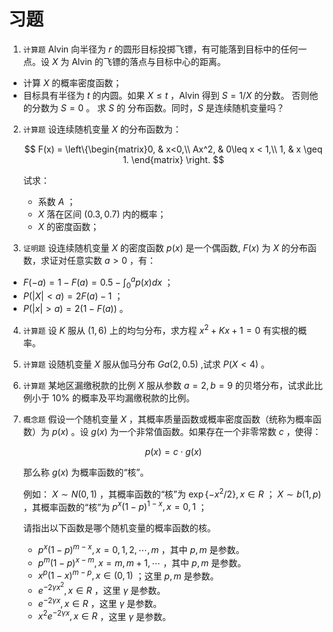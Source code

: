 # 习题

1. `计算题` Alvin 向半径为 $r$ 的圆形目标投掷飞镖，有可能落到目标中的任何一点。设 $X$ 为 Alvin 的飞镖的落点与目标中心的距离。

- 计算  $X$  的概率密度函数；
- 目标具有半径为  $t$  的内圆。如果   $X\leq t$  ，Alvin 得到   $S = 1/X$   的分数。 否则他的分数为  $S = 0$  。 求 $S$ 的 分布函数。同时，$S$ 是连续随机变量吗？

2. `计算题` 设连续随机变量  $X$  的分布函数为：

	$$
	F(x) = \left\{\begin{matrix}0, & x<0,\\
			Ax^2, & 0\leq x < 1,\\
			1, & x \geq 1.
			\end{matrix}
			 \right.
	$$

	试求：
	- 系数  $A$  ；
	- $X$  落在区间  $(0.3,0.7)$  内的概率；
	- $X$  的密度函数；

3. `证明题` 设连续随机变量  $X$  的密度函数  $p(x)$  是一个偶函数,  $F(x)$  为  $X$  的分布函数，求证对任意实数  $a > 0$  ，有：

- $F(-a) = 1- F(a) = 0.5-\int_0^a p(x)dx$  ；
- $P(|X| < a) = 2F(a)-1$  ；
- $P(|x| > a) = 2(1-F(a))$  。

4. `计算题` 设  $K$  服从  $(1,6)$  上的均匀分布，求方程  $x^2 + Kx +1 = 0$  有实根的概率。

5. `计算题` 设随机变量  $X$  服从伽马分布  $Ga(2,0.5)$  ,试求  $P(X < 4)$  。

6. `计算题` 某地区漏缴税款的比例  $X$  服从参数  $a=2,b=9$  的贝塔分布，试求此比例小于  $10\%$  的概率及平均漏缴税款的比例。

7. `概念题` 假设一个随机变量  $X$  ，其概率质量函数或概率密度函数（统称为概率函数）为  $p(x)$  。设  $g(x)$  为一个非常值函数。如果存在一个非零常数  $c$  ，使得：

	$$
	p(x) = c \cdot g(x)
	$$

	那么称  $g(x)$  为概率函数的“核”。

	例如：  $X\sim N(0,1)$  ，其概率函数的“核”为  $\exp\{-x^2/2\},x \in R$  ；  $X\sim b(1,p)$  ，其概率函数的“核”为  $p^{x}(1-p)^{1-x},x = 0,1$  ；

	请指出以下函数是哪个随机变量的概率函数的核。
	- $p^{x}(1-p)^{m-x}, x=0,1,2,\cdots,m$  ，其中  $p,m$  是参数。
	- $p^{m}(1-p)^{x-m}, x=m,m+1,\cdots$  ，其中  $p,m$  是参数。
	- $x^{p}(1-x)^{m-p},x\in (0,1)$  ；这里  $p,m$  是参数。
	- $e^{-2\gamma x^2},x\in R$  ，这里  $\gamma$  是参数。
	- $e^{-2\gamma x},x\in R$  ，这里  $\gamma$  是参数。
	- $x^{2}e^{-2\gamma x},x\in R$  ，这里  $\gamma$  是参数。

